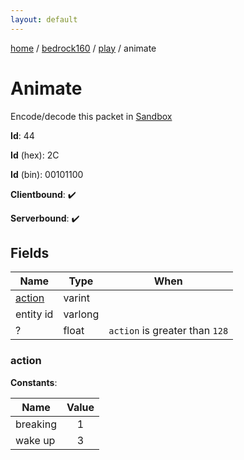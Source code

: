 ```yaml
---
layout: default
---
```


[home](/)  /  [bedrock160](/protocol/bedrock160)  /  [play](/protocol/bedrock160/play)  /  animate

# Animate

Encode/decode this packet in [Sandbox](../../../sandbox/bedrock160#play.animate)

**Id**: 44

**Id** (hex): 2C

**Id** (bin): 00101100

**Clientbound**: ✔️

**Serverbound**: ✔️

## Fields

Name | Type | When
---|---|:---:
[action](#action) | varint | 
entity id | varlong | 
? | float | <code>action</code> is greater than <code>128</code>

### action

**Constants**:

Name | Value
---|:---:
breaking | 1
wake up | 3
